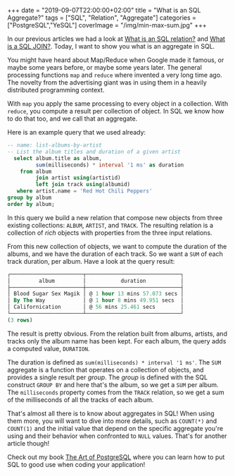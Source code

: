 +++
date = "2019-09-07T22:00:00+02:00"
title = "What is an SQL Aggregate?"
tags = ["SQL", "Relation", "Aggregate"]
categories = ["PostgreSQL","YeSQL"]
coverImage = "/img/min-max-sum.jpg"
+++

In our previous articles we had a look at [What is an SQL
relation?](/blog/2019-09-sql-relations/) and [What is a SQL
JOIN?](/blog/2019-09-sql-joins/). Today, I want to show you what is an
aggregate in SQL.

You might have heard about Map/Reduce when Google made it famous, or maybe
some years before, or maybe some years later. The general processing
functions `map` and `reduce` where invented a very long time ago. The
novelty from the advertising giant was in using them in a heavily
distributed programming context.

With `map` you apply the same processing to every object in a collection.
With `reduce`, you compute a result per collection of object. In SQL we know
how to do that too, and we call that an aggregate.

Here is an example query that we used already:

~~~ sql
-- name: list-albums-by-artist
-- List the album titles and duration of a given artist
  select album.title as album,
         sum(milliseconds) * interval '1 ms' as duration
    from album
         join artist using(artistid)
         left join track using(albumid)
   where artist.name = 'Red Hot Chili Peppers'
group by album
order by album;
~~~

In this query we build a new relation that compose new objects from three
existing collections: `ALBUM`, `ARTIST`, and `TRACK`. The resulting relation
is a collection of *rich* objects with properties from the three input
relations.

From this new collection of objects, we want to compute the duration of the
albums, and we have the duration of each track. So we want a `SUM` of each
track duration, per album. Have a look at the query result:

~~~ sql
┌───────────────────────┬──────────────────────────────┐
│         album         │           duration           │
├───────────────────────┼──────────────────────────────┤
│ Blood Sugar Sex Magik │ @ 1 hour 13 mins 57.073 secs │
│ By The Way            │ @ 1 hour 8 mins 49.951 secs  │
│ Californication       │ @ 56 mins 25.461 secs        │
└───────────────────────┴──────────────────────────────┘
(3 rows)
~~~

The result is pretty obvious. From the relation built from albums, artists,
and tracks only the album name has been kept. For each album, the query adds
a computed value, `DURATION`.

The duration is defined as `sum(milliseconds) * interval '1 ms'`. The `SUM`
aggregate is a function that operates on a collection of objects, and
provides a single result per *group*. The *group* is defined with the SQL
construct `GROUP BY` and here that's the album, so we get a `SUM` per album.
The `milliseconds` property comes from the `TRACK` relation, so we get a sum
of the milliseconds of all the tracks of each album.

That's almost all there is to know about aggregates in SQL! When using them
more, you will want to dive into more details, such as `COUNT(*)` and
`COUNT(1)` and the initial value that depend on the specific aggregate
you're using and their behavior when confronted to `NULL` values. That's for
another article though!

Check out my book [The Art of PostgreSQL](https://theartofpostgresql.com)
where you can learn how to put SQL to good use when coding your application!
